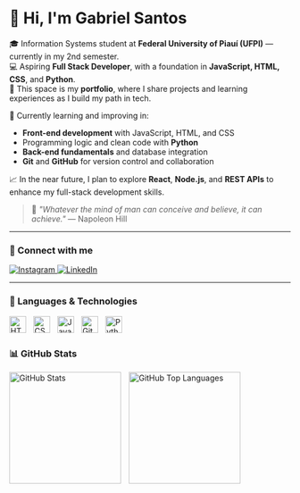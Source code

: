# 👋 Hi, I'm Gabriel Santos

🎓 Information Systems student at **Federal University of Piauí (UFPI)** — currently in my 2nd semester.  
💻 Aspiring **Full Stack Developer**, with a foundation in **JavaScript, HTML, CSS**, and **Python**.  
🚀 This space is my **portfolio**, where I share projects and learning experiences as I build my path in tech.

🌱 Currently learning and improving in:
- **Front-end development** with JavaScript, HTML, and CSS  
- Programming logic and clean code with **Python**  
- **Back-end fundamentals** and database integration  
- **Git** and **GitHub** for version control and collaboration

📈 In the near future, I plan to explore **React**, **Node.js**, and **REST APIs** to enhance my full-stack development skills.

> 🧠 *"Whatever the mind of man can conceive and believe, it can achieve."* — Napoleon Hill

---

### 🔗 Connect with me

<a href="https://www.instagram.com/gabrieldossantos1797/">
    <img 
        alt="Instagram" 
        title="Instagram" 
        src="https://img.shields.io/badge/Instagram-%23E4405F?style=for-the-badge&logo=instagram&logoColor=white" 
    />
</a>
<a href="https://www.linkedin.com/in/seu-link-do-linkedin/">
    <img 
        alt="LinkedIn" 
        title="LinkedIn" 
        src="https://img.shields.io/badge/LinkedIn-0077B5?style=for-the-badge&logo=linkedin&logoColor=white" 
    />
</a>

---

### 🤖 Languages & Technologies

<img 
    align="left" 
    alt="HTML"
    title="HTML" 
    width="30px" 
    style="padding-right: 10px;" 
    src="https://cdn.jsdelivr.net/gh/devicons/devicon@latest/icons/html5/html5-original.svg" 
/>
<img 
    align="left" 
    alt="CSS" 
    title="CSS"
    width="30px" 
    style="padding-right: 10px;" 
    src="https://cdn.jsdelivr.net/gh/devicons/devicon@latest/icons/css3/css3-original.svg" 
/>
<img 
    align="left" 
    alt="JavaScript" 
    title="JavaScript"
    width="30px" 
    style="padding-right: 10px;" 
    src="https://cdn.jsdelivr.net/gh/devicons/devicon@latest/icons/javascript/javascript-original.svg" 
/>
<img 
    align="left" 
    alt="Git" 
    title="Git"
    width="30px" 
    style="padding-right: 10px;" 
    src="https://cdn.jsdelivr.net/gh/devicons/devicon@latest/icons/git/git-original.svg" 
/>
<img 
    align="left" 
    alt="Python" 
    title="Python"
    width="30px" 
    style="padding-right: 10px;" 
    src="https://cdn.jsdelivr.net/gh/devicons/devicon@latest/icons/python/python-original.svg" 
/>

<br><br>

### 📊 GitHub Stats

<p float="left">
  <img 
      alt="GitHub Stats" 
      height="200" 
      src="https://github-readme-stats.vercel.app/api?username=gabrielsantossdev&show_icons=true&theme=tokyonight&include_all_commits=true&locale=en" 
      style="margin-right: 10px;"
  />
  <img 
      alt="GitHub Top Languages" 
      height="200" 
      src="https://github-readme-stats.vercel.app/api/top-langs/?username=gabrielsantossdev&theme=tokyonight&layout=compact&custom_title=Technologies&langs_count=4" 
  />
</p>
